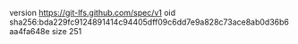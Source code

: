 version https://git-lfs.github.com/spec/v1
oid sha256:bda229fc9124891414c94405dff09c6dd7e9a828c73ace8ab0d36b6aa4fa648e
size 251
